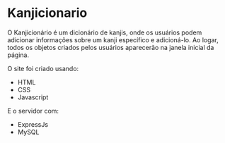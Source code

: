 # Kanjicionario

O Kanjicionário é um dicionário de kanjis, onde os usuários podem adicionar informações sobre um kanji específico e adicioná-lo. Ao logar, todos os objetos criados pelos usuários aparecerão na janela inicial da página.
 
O site foi criado usando:
* HTML
* CSS
* Javascript

E o servidor com:
* ExpressJs
* MySQL